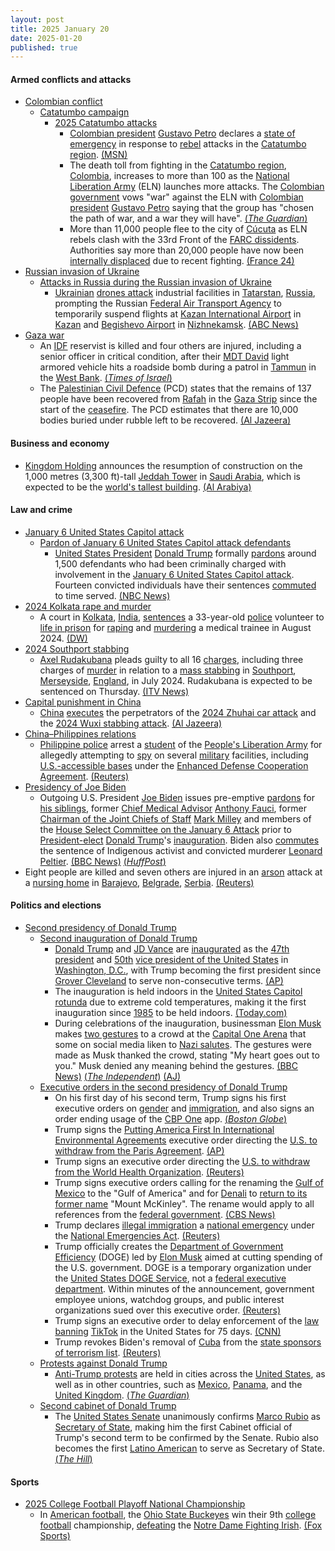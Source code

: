 ```yaml
---
layout: post
title: 2025 January 20
date: 2025-01-20
published: true
---
```



#### Armed conflicts and attacks

* [Colombian conflict](https://en.wikipedia.org/wiki/Colombian_conflict "Colombian conflict")
  * [Catatumbo campaign](https://en.wikipedia.org/wiki/Catatumbo_campaign "Catatumbo campaign")
    * [2025 Catatumbo attacks](https://en.wikipedia.org/wiki/2025_Catatumbo_attacks "2025 Catatumbo attacks")
      * [Colombian president](https://en.wikipedia.org/wiki/President_of_Colombia "President of Colombia") [Gustavo Petro](https://en.wikipedia.org/wiki/Gustavo_Petro "Gustavo Petro") declares a [state of emergency](https://en.wikipedia.org/wiki/State_of_emergency "State of emergency") in response to [rebel](https://en.wikipedia.org/wiki/National_Liberation_Army_%28Colombia%29 "National Liberation Army (Colombia)") attacks in the [Catatumbo region](https://en.wikipedia.org/wiki/Catatumbo_region "Catatumbo region"). [(MSN)](https://www.msn.com/en-gb/news/world/colombia-to-declare-state-of-emergency-as-violence-in-northern-regions-spikes/ar-AA1xy0fj)
      * The death toll from fighting in the [Catatumbo region](https://en.wikipedia.org/wiki/Catatumbo_region "Catatumbo region"), [Colombia](https://en.wikipedia.org/wiki/Colombia "Colombia"), increases to more than 100 as the [National Liberation Army](https://en.wikipedia.org/wiki/National_Liberation_Army_%28Colombia%29 "National Liberation Army (Colombia)") (ELN) launches more attacks. The [Colombian government](https://en.wikipedia.org/wiki/Government_of_Colombia "Government of Colombia") vows "war" against the ELN with [Colombian president](https://en.wikipedia.org/wiki/President_of_Colombia "President of Colombia") [Gustavo Petro](https://en.wikipedia.org/wiki/Gustavo_Petro "Gustavo Petro") saying that the group has "chosen the path of war, and a war they will have". [(*The Guardian*)](https://www.theguardian.com/world/2025/jan/20/colombia-guerrilla-violence-deaths)
      * More than 11,000 people flee to the city of [Cúcuta](https://en.wikipedia.org/wiki/C%C3%BAcuta "Cúcuta") as ELN rebels clash with the 33rd Front of the [FARC dissidents](https://en.wikipedia.org/wiki/FARC_dissidents "FARC dissidents"). Authorities say more than 20,000 people have now been [internally displaced](https://en.wikipedia.org/wiki/Internally_displaced_person "Internally displaced person") due to recent fighting. [(France 24)](https://www.france24.com/en/live-news/20250120-colombia-troops-try-to-contain-guerrilla-violence-that-has-killed-100)
* [Russian invasion of Ukraine](https://en.wikipedia.org/wiki/Russian_invasion_of_Ukraine "Russian invasion of Ukraine")
  * [Attacks in Russia during the Russian invasion of Ukraine](https://en.wikipedia.org/wiki/Attacks_in_Russia_during_the_Russian_invasion_of_Ukraine "Attacks in Russia during the Russian invasion of Ukraine")
    * [Ukrainian](https://en.wikipedia.org/wiki/Armed_Forces_of_Ukraine "Armed Forces of Ukraine") [drones attack](https://en.wikipedia.org/wiki/Drone_warfare "Drone warfare") industrial facilities in [Tatarstan](https://en.wikipedia.org/wiki/Tatarstan "Tatarstan"), [Russia](https://en.wikipedia.org/wiki/Russia "Russia"), prompting the Russian [Federal Air Transport Agency](https://en.wikipedia.org/wiki/Federal_Air_Transport_Agency "Federal Air Transport Agency") to temporarily suspend flights at [Kazan International Airport](https://en.wikipedia.org/wiki/Kazan_International_Airport "Kazan International Airport") in [Kazan](https://en.wikipedia.org/wiki/Kazan "Kazan") and [Begishevo Airport](https://en.wikipedia.org/wiki/Begishevo_Airport "Begishevo Airport") in [Nizhnekamsk](https://en.wikipedia.org/wiki/Nizhnekamsk "Nizhnekamsk"). [(ABC News)](https://abcnews.go.com/International/drones-attack-russian-military-industrial-hub-600-miles/story?id=117876447)
* [Gaza war](https://en.wikipedia.org/wiki/Gaza_war "Gaza war")
  * An [IDF](https://en.wikipedia.org/wiki/Israel_Defense_Forces "Israel Defense Forces") reservist is killed and four others are injured, including a senior officer in critical condition, after their [MDT David](https://en.wikipedia.org/wiki/MDT_David "MDT David") light armored vehicle hits a roadside bomb during a patrol in [Tammun](https://en.wikipedia.org/wiki/Tammun "Tammun") in the [West Bank](https://en.wikipedia.org/wiki/West_Bank "West Bank"). [(*Times of Israel*)](https://www.timesofisrael.com/liveblog_entry/idf-reservist-killed-two-others-wounded-by-roadside-bomb-in-west-bank-overnight/)
  * The [Palestinian Civil Defence](https://en.wikipedia.org/wiki/Palestinian_Civil_Defence "Palestinian Civil Defence") (PCD) states that the remains of 137 people have been recovered from [Rafah](https://en.wikipedia.org/wiki/Rafah "Rafah") in the [Gaza Strip](https://en.wikipedia.org/wiki/Gaza_Strip "Gaza Strip") since the start of the [ceasefire](https://en.wikipedia.org/wiki/2025_Gaza_war_ceasefire "2025 Gaza war ceasefire"). The PCD estimates that there are 10,000 bodies buried under rubble left to be recovered. [(Al Jazeera)](https://www.aljazeera.com/news/liveblog/2025/1/20/live-palestinian-prisoners-freed-by-israel-after-captives-released-in-gaza?update=3454862)

#### Business and economy

* [Kingdom Holding](https://en.wikipedia.org/wiki/Kingdom_Holding_Company "Kingdom Holding Company") announces the resumption of construction on the 1,000 metres (3,300 ft)-tall [Jeddah Tower](https://en.wikipedia.org/wiki/Jeddah_Tower "Jeddah Tower") in [Saudi Arabia](https://en.wikipedia.org/wiki/Saudi_Arabia "Saudi Arabia"), which is expected to be the [world's tallest building](https://en.wikipedia.org/wiki/List_of_tallest_buildings "List of tallest buildings"). [(Al Arabiya)](https://www.alarabiya.net/aswaq/realestate/2025/01/20/-%D8%A7%D9%84%D9%85%D9%85%D9%84%D9%83%D8%A9-%D8%A7%D9%84%D9%82%D8%A7%D8%A8%D8%B6%D8%A9-%D8%AA%D8%B9%D9%84%D9%86-%D8%A7%D8%B3%D8%AA%D8%A6%D9%86%D8%A7%D9%81-%D8%A3%D8%B9%D9%85%D8%A7%D9%84-%D8%A8%D9%86%D8%A7%D8%A1-%D8%A8%D8%B1%D8%AC-%D8%AC%D8%AF%D8%A9-%D8%A7%D9%84%D8%A3%D8%B7%D9%88%D9%84-%D9%81%D9%8A-%D8%A7%D9%84%D8%B9%D8%A7%D9%84%D9%85)

#### Law and crime

* [January 6 United States Capitol attack](https://en.wikipedia.org/wiki/January_6_United_States_Capitol_attack "January 6 United States Capitol attack")
  * [Pardon of January 6 United States Capitol attack defendants](https://en.wikipedia.org/wiki/Pardon_of_January_6_United_States_Capitol_attack_defendants "Pardon of January 6 United States Capitol attack defendants")
    * [United States President](https://en.wikipedia.org/wiki/President_of_the_United_States "President of the United States") [Donald Trump](https://en.wikipedia.org/wiki/Donald_Trump "Donald Trump") formally [pardons](https://en.wikipedia.org/wiki/Pardon "Pardon") around 1,500 defendants who had been criminally charged with involvement in the [January 6 United States Capitol attack](https://en.wikipedia.org/wiki/January_6_United_States_Capitol_attack "January 6 United States Capitol attack"). Fourteen convicted individuals have their sentences [commuted](https://en.wikipedia.org/wiki/Commutation_%28law%29 "Commutation (law)") to time served. [(NBC News)](https://www.nbcnews.com/politics/justice-department/trump-set-pardon-defendants-stormed-capitol-jan-6-2021-rcna187735)
* [2024 Kolkata rape and murder](https://en.wikipedia.org/wiki/2024_Kolkata_rape_and_murder "2024 Kolkata rape and murder")
  * A court in [Kolkata](https://en.wikipedia.org/wiki/Kolkata "Kolkata"), [India](https://en.wikipedia.org/wiki/India "India"), [sentences](https://en.wikipedia.org/wiki/Sentence_%28law%29 "Sentence (law)") a 33-year-old [police](https://en.wikipedia.org/wiki/Kolkata_Police "Kolkata Police") volunteer to [life in prison](https://en.wikipedia.org/wiki/Life_in_prison "Life in prison") for [raping](https://en.wikipedia.org/wiki/Rape_in_India "Rape in India") and [murdering](https://en.wikipedia.org/wiki/Murder_in_Indian_law "Murder in Indian law") a medical trainee in August 2024. [(DW)](https://www.dw.com/en/india-man-jailed-for-life-in-doctor-rape-murder-case/a-71346298)
* [2024 Southport stabbing](https://en.wikipedia.org/wiki/2024_Southport_stabbing "2024 Southport stabbing")
  * [Axel Rudakubana](https://en.wikipedia.org/wiki/Axel_Rudakubana "Axel Rudakubana") pleads guilty to all 16 [charges](https://en.wikipedia.org/wiki/Criminal_charge "Criminal charge"), including three charges of [murder](https://en.wikipedia.org/wiki/Murder_in_English_law "Murder in English law") in relation to a [mass stabbing](https://en.wikipedia.org/wiki/Mass_stabbing "Mass stabbing") in [Southport](https://en.wikipedia.org/wiki/Southport "Southport"), [Merseyside](https://en.wikipedia.org/wiki/Merseyside "Merseyside"), [England](https://en.wikipedia.org/wiki/England "England"), in July 2024. Rudakubana is expected to be sentenced on Thursday. [(ITV News)](https://www.itv.com/news/granada/2025-01-20/rudakubana-changes-pleas-to-guilty-on-first-day-of-trial-for-southport-attack)
* [Capital punishment in China](https://en.wikipedia.org/wiki/Capital_punishment_in_China "Capital punishment in China")
  * [China](https://en.wikipedia.org/wiki/China "China") [executes](https://en.wikipedia.org/wiki/Capital_punishment "Capital punishment") the perpetrators of the [2024 Zhuhai car attack](https://en.wikipedia.org/wiki/2024_Zhuhai_car_attack "2024 Zhuhai car attack") and the [2024 Wuxi stabbing attack](https://en.wikipedia.org/wiki/2024_Wuxi_stabbing_attack "2024 Wuxi stabbing attack"). [(Al Jazeera)](https://www.aljazeera.com/news/2025/1/20/china-executes-two-men-for-committing-deadly-revenge-on-society-crimes)
* [China–Philippines relations](https://en.wikipedia.org/wiki/China%E2%80%93Philippines_relations "China–Philippines relations")
  * [Philippine police](https://en.wikipedia.org/wiki/Philippine_National_Police "Philippine National Police") arrest a [student](https://en.wikipedia.org/wiki/Academic_institutions_of_the_armed_forces_of_China "Academic institutions of the armed forces of China") of the [People's Liberation Army](https://en.wikipedia.org/wiki/People%27s_Liberation_Army "People's Liberation Army") for allegedly attempting to [spy](https://en.wikipedia.org/wiki/Chinese_intelligence_activity_abroad "Chinese intelligence activity abroad") on several [military](https://en.wikipedia.org/wiki/Armed_Forces_of_the_Philippines "Armed Forces of the Philippines") facilities, including [U.S.-accessible bases](https://en.wikipedia.org/wiki/United_States_bases_in_the_Philippines "United States bases in the Philippines") under the [Enhanced Defense Cooperation Agreement](https://en.wikipedia.org/wiki/Enhanced_Defense_Cooperation_Agreement "Enhanced Defense Cooperation Agreement"). [(Reuters)](https://www.reuters.com/world/asia-pacific/philippines-arrests-chinese-national-suspicion-espionage-2025-01-20/)
* [Presidency of Joe Biden](https://en.wikipedia.org/wiki/Presidency_of_Joe_Biden "Presidency of Joe Biden")
  * Outgoing U.S. President [Joe Biden](https://en.wikipedia.org/wiki/Joe_Biden "Joe Biden") issues pre-emptive [pardons](https://en.wikipedia.org/wiki/Federal_pardons_in_the_United_States "Federal pardons in the United States") for [his siblings](https://en.wikipedia.org/wiki/Family_of_Joe_Biden "Family of Joe Biden"), former [Chief Medical Advisor](https://en.wikipedia.org/wiki/Chief_Medical_Advisor_to_the_President "Chief Medical Advisor to the President") [Anthony Fauci](https://en.wikipedia.org/wiki/Anthony_Fauci "Anthony Fauci"), former [Chairman of the Joint Chiefs of Staff](https://en.wikipedia.org/wiki/Chairman_of_the_Joint_Chiefs_of_Staff "Chairman of the Joint Chiefs of Staff") [Mark Milley](https://en.wikipedia.org/wiki/Mark_Milley "Mark Milley") and members of the [House Select Committee on the January 6 Attack](https://en.wikipedia.org/wiki/United_States_House_Select_Committee_on_the_January_6_Attack "United States House Select Committee on the January 6 Attack") prior to [President-elect](https://en.wikipedia.org/wiki/President-elect_of_the_United_States "President-elect of the United States") [Donald Trump](https://en.wikipedia.org/wiki/Donald_Trump "Donald Trump")'s [inauguration](https://en.wikipedia.org/wiki/Second_inauguration_of_Donald_Trump "Second inauguration of Donald Trump"). Biden also [commutes](https://en.wikipedia.org/wiki/Commutation_%28law%29 "Commutation (law)") the sentence of Indigenous activist and convicted murderer [Leonard Peltier](https://en.wikipedia.org/wiki/Leonard_Peltier "Leonard Peltier"). [(BBC News)](https://www.bbc.co.uk/news/articles/c8r5g5dezk4o) [(*HuffPost*)](https://www.huffpost.com/entry/joe-biden-leonard-peltier-clemency_n_67608b04e4b0d06419ec6367)
* Eight people are killed and seven others are injured in an [arson](https://en.wikipedia.org/wiki/Arson "Arson") attack at a [nursing home](https://en.wikipedia.org/wiki/Nursing_home "Nursing home") in [Barajevo](https://en.wikipedia.org/wiki/Barajevo "Barajevo"), [Belgrade](https://en.wikipedia.org/wiki/Belgrade "Belgrade"), [Serbia](https://en.wikipedia.org/wiki/Serbia "Serbia"). [(Reuters)](https://www.reuters.com/world/europe/eight-die-seven-injured-serbian-retirement-home-fire-2025-01-20/)

#### Politics and elections

* [Second presidency of Donald Trump](https://en.wikipedia.org/wiki/Second_presidency_of_Donald_Trump "Second presidency of Donald Trump")
  * [Second inauguration of Donald Trump](https://en.wikipedia.org/wiki/Second_inauguration_of_Donald_Trump "Second inauguration of Donald Trump")
    * [Donald Trump](https://en.wikipedia.org/wiki/Donald_Trump "Donald Trump") and [JD Vance](https://en.wikipedia.org/wiki/JD_Vance "JD Vance") are [inaugurated](https://en.wikipedia.org/wiki/Inauguration "Inauguration") as the [47th](https://en.wikipedia.org/wiki/List_of_presidents_of_the_United_States "List of presidents of the United States") [president](https://en.wikipedia.org/wiki/President_of_the_United_States "President of the United States") and [50th](https://en.wikipedia.org/wiki/List_of_vice_presidents_of_the_United_States "List of vice presidents of the United States") [vice president of the United States](https://en.wikipedia.org/wiki/Vice_President_of_the_United_States "Vice President of the United States") in [Washington, D.C.](https://en.wikipedia.org/wiki/Washington%2C_D.C. "Washington, D.C."), with Trump becoming the first president since [Grover Cleveland](https://en.wikipedia.org/wiki/Grover_Cleveland "Grover Cleveland") to serve non-consecutive terms. [(AP)](https://apnews.com/live/trump-inauguration-updates)
    * The inauguration is held indoors in the [United States Capitol](https://en.wikipedia.org/wiki/United_States_Capitol "United States Capitol") [rotunda](https://en.wikipedia.org/wiki/United_States_Capitol_rotunda "United States Capitol rotunda") due to extreme cold temperatures, making it the first inauguration since [1985](https://en.wikipedia.org/wiki/Second_inauguration_of_Ronald_Reagan "Second inauguration of Ronald Reagan") to be held indoors. [(Today.com)](https://www.today.com/news/politics/donald-trump-2025-indoor-inauguration-weather-rcna188400)
    * During celebrations of the inauguration, businessman [Elon Musk](https://en.wikipedia.org/wiki/Elon_Musk "Elon Musk") makes [two gestures](https://en.wikipedia.org/wiki/Elon_Musk_salute_controversy "Elon Musk salute controversy") to a crowd at the [Capital One Arena](https://en.wikipedia.org/wiki/Capital_One_Arena "Capital One Arena") that some on social media liken to [Nazi salutes](https://en.wikipedia.org/wiki/Nazi_salute "Nazi salute"). The gestures were made as Musk thanked the crowd, stating "My heart goes out to you." Musk denied any meaning behind the gestures. [(BBC News)](https://www.bbc.com/news/articles/cy48v1x4dv4o) [(*The Independent*)](https://www.independent.co.uk/news/world/americas/us-politics/elon-musk-salute-trump-inauguration-b2683095.html) [(AJ)](https://www.aljazeera.com/economy/2025/1/21/musk-accused-of-giving-nazi-salute-during-trump-inauguration-celebrations)
  * [Executive orders in the second presidency of Donald Trump](https://en.wikipedia.org/wiki/List_of_executive_orders_in_the_second_presidency_of_Donald_Trump "List of executive orders in the second presidency of Donald Trump")
    * On his first day of his second term, Trump signs his first executive orders on [gender](https://en.wikipedia.org/wiki/LGBTQ_rights_in_the_United_States "LGBTQ rights in the United States") and [immigration](https://en.wikipedia.org/wiki/Immigration_to_the_United_States "Immigration to the United States"), and also signs an order ending usage of the [CBP One](https://en.wikipedia.org/wiki/CBP_One "CBP One") app. [(*Boston Globe*)](https://www.bostonglobe.com/2025/01/20/nation/donald-trump-executive-orders/)
    * Trump signs the [Putting America First In International Environmental Agreements](https://en.wikipedia.org/wiki/Putting_America_First_In_International_Environmental_Agreements "Putting America First In International Environmental Agreements") executive order directing the [U.S. to withdraw from the Paris Agreement](https://en.wikipedia.org/wiki/United_States_withdrawal_from_the_Paris_Agreement "United States withdrawal from the Paris Agreement"). [(AP)](https://apnews.com/article/trump-paris-agreement-climate-change-788907bb89fe307a964be757313cdfb0)
    * Trump signs an executive order directing the [U.S. to withdraw from the World Health Organization](https://en.wikipedia.org/wiki/United_States_withdrawal_from_the_World_Health_Organization "United States withdrawal from the World Health Organization"). [(Reuters)](https://www.reuters.com/world/us/trump-signs-executive-withdrawing-world-health-organization-2025-01-21/)
    * Trump signs executive orders calling for the renaming the [Gulf of Mexico](https://en.wikipedia.org/wiki/Gulf_of_Mexico "Gulf of Mexico") to the "Gulf of America" and for [Denali](https://en.wikipedia.org/wiki/Denali "Denali") to [return to its former name](https://en.wikipedia.org/wiki/Denali%E2%80%93Mount_McKinley_naming_dispute "Denali–Mount McKinley naming dispute") "Mount McKinley". The rename would apply to all references from the [federal government](https://en.wikipedia.org/wiki/Federal_government_of_the_United_States "Federal government of the United States"). [(CBS News)](https://www.cbsnews.com/news/trump-rename-gulf-of-mexico-denali/)
    * Trump declares [illegal immigration](https://en.wikipedia.org/wiki/Illegal_immigration_to_the_United_States "Illegal immigration to the United States") a [national emergency](https://en.wikipedia.org/wiki/List_of_national_emergencies_in_the_United_States "List of national emergencies in the United States") under the [National Emergencies Act](https://en.wikipedia.org/wiki/National_Emergencies_Act "National Emergencies Act"). [(Reuters)](https://www.reuters.com/world/us/trump-declare-national-emergency-border-trump-official-says-2025-01-20/)
    * Trump officially creates the [Department of Government Efficiency](https://en.wikipedia.org/wiki/Department_of_Government_Efficiency "Department of Government Efficiency") (DOGE) led by [Elon Musk](https://en.wikipedia.org/wiki/Elon_Musk "Elon Musk") aimed at cutting spending of the U.S. government. DOGE is a temporary organization under the [United States DOGE Service](https://en.wikipedia.org/wiki/United_States_DOGE_Service "United States DOGE Service"), not a [federal executive department](https://en.wikipedia.org/wiki/United_States_federal_executive_departments "United States federal executive departments"). Within minutes of the announcement, government employee unions, watchdog groups, and public interest organizations sued over this executive order. [(Reuters)](https://www.reuters.com/world/us/trump-use-one-his-first-executive-orders-create-doge-semafor-reports-2025-01-20/)
    * Trump signs an executive order to delay enforcement of the [law](https://en.wikipedia.org/wiki/Protecting_Americans_from_Foreign_Adversary_Controlled_Applications_Act "Protecting Americans from Foreign Adversary Controlled Applications Act") [banning](https://en.wikipedia.org/wiki/Restrictions_on_TikTok_in_the_United_States "Restrictions on TikTok in the United States") [TikTok](https://en.wikipedia.org/wiki/TikTok "TikTok") in the United States for 75 days. [(CNN)](https://www.cnn.com/2025/01/20/tech/tiktok-future-donald-trump-ban-sale/index.html)
    * Trump revokes Biden's removal of [Cuba](https://en.wikipedia.org/wiki/Cuba "Cuba") from the [state sponsors of terrorism list](https://en.wikipedia.org/wiki/State_Sponsors_of_Terrorism_%28U.S._list%29 "State Sponsors of Terrorism (U.S. list)"). [(Reuters)](https://www.reuters.com/world/americas/trump-revokes-biden-removal-cuba-us-state-sponsors-terrorism-list-2025-01-21/)
  * [Protests against Donald Trump](https://en.wikipedia.org/wiki/Protests_against_Donald_Trump "Protests against Donald Trump")
    * [Anti-Trump protests](https://en.wikipedia.org/wiki/Protests_against_the_second_presidency_of_Donald_Trump "Protests against the second presidency of Donald Trump") are held in cities across the [United States](https://en.wikipedia.org/wiki/United_States "United States"), as well as in other countries, such as [Mexico](https://en.wikipedia.org/wiki/Mexico "Mexico"), [Panama](https://en.wikipedia.org/wiki/Panama "Panama"), and the [United Kingdom](https://en.wikipedia.org/wiki/United_Kingdom "United Kingdom"). [(*The Guardian*)](https://www.theguardian.com/us-news/gallery/2025/jan/20/anti-trump-protests-photos)
  * [Second cabinet of Donald Trump](https://en.wikipedia.org/wiki/Second_cabinet_of_Donald_Trump "Second cabinet of Donald Trump")
    * The [United States Senate](https://en.wikipedia.org/wiki/United_States_Senate "United States Senate") unanimously confirms [Marco Rubio](https://en.wikipedia.org/wiki/Marco_Rubio "Marco Rubio") as [Secretary of State](https://en.wikipedia.org/wiki/United_States_Secretary_of_State "United States Secretary of State"), making him the first Cabinet official of Trump's second term to be confirmed by the Senate. Rubio also becomes the first [Latino American](https://en.wikipedia.org/wiki/Hispanic_and_Latino_Americans "Hispanic and Latino Americans") to serve as Secretary of State. [(*The Hill*)](https://thehill.com/policy/international/5096622-senate-confirms-marco-rubio-secretary/)

#### Sports

* [2025 College Football Playoff National Championship](https://en.wikipedia.org/wiki/2025_College_Football_Playoff_National_Championship "2025 College Football Playoff National Championship")
  * In [American football](https://en.wikipedia.org/wiki/American_football "American football"), the [Ohio State Buckeyes](https://en.wikipedia.org/wiki/Ohio_State_Buckeyes_football "Ohio State Buckeyes football") win their 9th [college football](https://en.wikipedia.org/wiki/College_football "College football") championship, [defeating](https://en.wikipedia.org/wiki/2024_Notre_Dame_Fighting_Irish_football_team "2024 Notre Dame Fighting Irish football team") the [Notre Dame Fighting Irish](https://en.wikipedia.org/wiki/Notre_Dame_Fighting_Irish_football_team "Notre Dame Fighting Irish football team"). [(Fox Sports)](https://www.foxsports.com/live-blog/college-football/ohio-state-vs-notre-dame-live-updates-cfp-national-championship-highlights)
